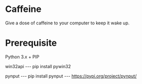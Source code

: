 # Caffeine
Give a dose of caffeine to your computer to keep it wake up.

# Prerequisite
Python 3.x + PIP

win32api
--- pip install pywin32

pynput
--- pip install pynput
--- https://pypi.org/project/pynput/

